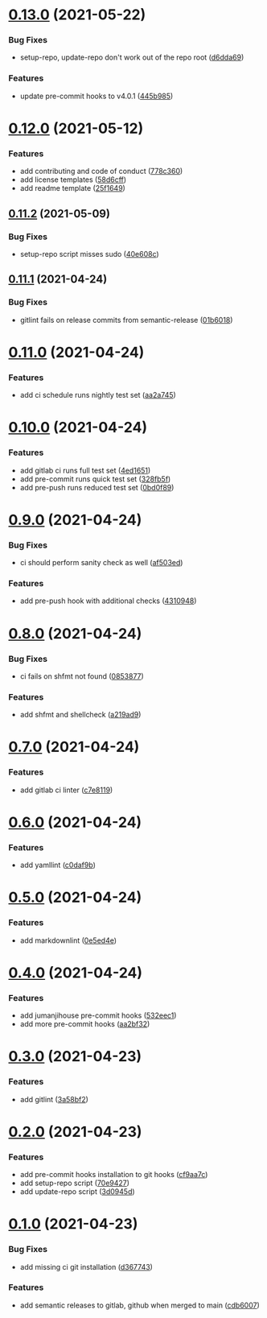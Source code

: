 # [0.13.0](https://gitlab.com/xebis/repository-template/compare/v0.12.0...v0.13.0) (2021-05-22)


### Bug Fixes

* setup-repo, update-repo don't work out of the repo root ([d6dda69](https://gitlab.com/xebis/repository-template/commit/d6dda69d1cb8516765c9aec62e916d356e388d89))


### Features

* update pre-commit hooks to v4.0.1 ([445b985](https://gitlab.com/xebis/repository-template/commit/445b985f1566aa066eb5046e594c089ec4b9c6aa))

# [0.12.0](https://gitlab.com/xebis/repository-template/compare/v0.11.2...v0.12.0) (2021-05-12)


### Features

* add contributing and code of conduct ([778c360](https://gitlab.com/xebis/repository-template/commit/778c3608a89f38dca81f52db3388676594162235))
* add license templates ([58d6cff](https://gitlab.com/xebis/repository-template/commit/58d6cff0f63836bfadf47a774343151dcbdcad1f))
* add readme template ([25f1649](https://gitlab.com/xebis/repository-template/commit/25f1649747151b87fd4e76a8deff73e559f3d717))

## [0.11.2](https://gitlab.com/xebis/repository-template/compare/v0.11.1...v0.11.2) (2021-05-09)


### Bug Fixes

* setup-repo script misses sudo ([40e608c](https://gitlab.com/xebis/repository-template/commit/40e608c38bd69c0eb8d29f161e3535fdd07c36b6))

## [0.11.1](https://gitlab.com/xebis/repository-template/compare/v0.11.0...v0.11.1) (2021-04-24)


### Bug Fixes

* gitlint fails on release commits from semantic-release ([01b6018](https://gitlab.com/xebis/repository-template/commit/01b6018e8f808a040d7a3f6e71b761e8e45843ba))

# [0.11.0](https://gitlab.com/xebis/repository-template/compare/v0.10.0...v0.11.0) (2021-04-24)


### Features

* add ci schedule runs nightly test set ([aa2a745](https://gitlab.com/xebis/repository-template/commit/aa2a7450b1b0f7e3714e38ae2128f289fdc9fa57))

# [0.10.0](https://gitlab.com/xebis/repository-template/compare/v0.9.0...v0.10.0) (2021-04-24)


### Features

* add gitlab ci runs full test set ([4ed1651](https://gitlab.com/xebis/repository-template/commit/4ed165187e42ac644b13b64e941f8a26e5b1e702))
* add pre-commit runs quick test set ([328fb5f](https://gitlab.com/xebis/repository-template/commit/328fb5fc20bada7d24bcb26a2488c2b1bac116f7))
* add pre-push runs reduced test set ([0bd0f89](https://gitlab.com/xebis/repository-template/commit/0bd0f8917da3b372cad840acb48f0beb1601f54e))

# [0.9.0](https://gitlab.com/xebis/repository-template/compare/v0.8.0...v0.9.0) (2021-04-24)


### Bug Fixes

* ci should perform sanity check as well ([af503ed](https://gitlab.com/xebis/repository-template/commit/af503ed0f35390fb8566dab719ad4f1ec25a0799))


### Features

* add pre-push hook with additional checks ([4310948](https://gitlab.com/xebis/repository-template/commit/4310948c096a2b076dcb3cbcc199b2b2ca3aa919))

# [0.8.0](https://gitlab.com/xebis/repository-template/compare/v0.7.0...v0.8.0) (2021-04-24)


### Bug Fixes

* ci fails on shfmt not found ([0853877](https://gitlab.com/xebis/repository-template/commit/08538771fcd45d0b421745e319f0fdc9a4b0d8d4))


### Features

* add shfmt and shellcheck ([a219ad9](https://gitlab.com/xebis/repository-template/commit/a219ad9857ca51f7fe24b4fd7a8bf4647bd68951))

# [0.7.0](https://gitlab.com/xebis/repository-template/compare/v0.6.0...v0.7.0) (2021-04-24)


### Features

* add gitlab ci linter ([c7e8119](https://gitlab.com/xebis/repository-template/commit/c7e8119ee401ff456e334feb0bdb2b3d1ee02e16))

# [0.6.0](https://gitlab.com/xebis/repository-template/compare/v0.5.0...v0.6.0) (2021-04-24)


### Features

* add yamllint ([c0daf9b](https://gitlab.com/xebis/repository-template/commit/c0daf9b020a4cfeca63a1a31a3ddc8b56ea8becd))

# [0.5.0](https://gitlab.com/xebis/repository-template/compare/v0.4.0...v0.5.0) (2021-04-24)


### Features

* add markdownlint ([0e5ed4e](https://gitlab.com/xebis/repository-template/commit/0e5ed4ee1d3daa80418226faee1e263014b8d725))

# [0.4.0](https://gitlab.com/xebis/repository-template/compare/v0.3.0...v0.4.0) (2021-04-24)


### Features

* add jumanjihouse pre-commit hooks ([532eec1](https://gitlab.com/xebis/repository-template/commit/532eec108e89f7bc1eacca91736a549f843932b0))
* add more pre-commit hooks ([aa2bf32](https://gitlab.com/xebis/repository-template/commit/aa2bf321ff5dc804d9f0af89ba4b65f67d44321f))

# [0.3.0](https://gitlab.com/xebis/repository-template/compare/v0.2.0...v0.3.0) (2021-04-23)


### Features

* add gitlint ([3a58bf2](https://gitlab.com/xebis/repository-template/commit/3a58bf23994a734dffe3220ef199675f89caa808))

# [0.2.0](https://gitlab.com/xebis/repository-template/compare/v0.1.0...v0.2.0) (2021-04-23)


### Features

* add pre-commit hooks installation to git hooks ([cf9aa7c](https://gitlab.com/xebis/repository-template/commit/cf9aa7c54f1d1db1f683416cd9c44ca7505e715d))
* add setup-repo script ([70e9427](https://gitlab.com/xebis/repository-template/commit/70e9427dc97d6b9a0495e9c678d32db9526bb3ec))
* add update-repo script ([3d0945d](https://gitlab.com/xebis/repository-template/commit/3d0945d3539eb7f83cf1fd6f29129d8d772fd63c))

# [0.1.0](https://gitlab.com/xebis/repository-template/compare/v0.0.0...v0.1.0) (2021-04-23)


### Bug Fixes

* add missing ci git installation ([d367743](https://gitlab.com/xebis/repository-template/commit/d36774353017183b27377eaa33e705756203be91))


### Features

* add semantic releases to gitlab, github when merged to main ([cdb6007](https://gitlab.com/xebis/repository-template/commit/cdb600778dea50709fbc454044cca271efafca2e))
